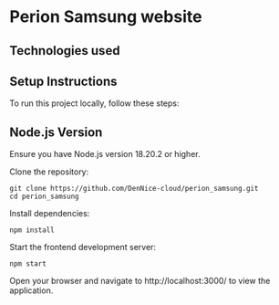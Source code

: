 # Perion Samsung website

## Technologies used

## Setup Instructions
To run this project locally, follow these steps:

## Node.js Version
Ensure you have Node.js version 18.20.2 or higher.

Clone the repository:
```
git clone https://github.com/DenNice-cloud/perion_samsung.git
cd perion_samsung
```

Install dependencies:
```
npm install
```

Start the frontend development server:
```
npm start
```

Open your browser and navigate to http://localhost:3000/ to view the application.

